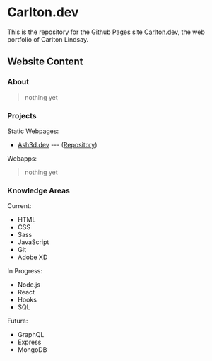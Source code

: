 # Carlton.dev

This is the repository for the Github Pages site [Carlton.dev](https://carlton.dev), the web portfolio of Carlton Lindsay.

## Website Content

### About

> nothing yet

### Projects

Static Webpages:
* [Ash3d.dev](https://ash3d.dev) --- ([Repository](https://github.com/ash-miller/ash-miller.github.io))

Webapps:
> nothing yet

### Knowledge Areas

Current:
* HTML
* CSS
* Sass
* JavaScript
* Git
* Adobe XD

In Progress:
* Node.js
* React
* Hooks
* SQL

Future:
* GraphQL
* Express
* MongoDB
